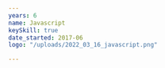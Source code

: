 ```yaml
---
years: 6
name: Javascript
keySkill: true
date_started: 2017-06
logo: "/uploads/2022_03_16_javascript.png"

---
```

